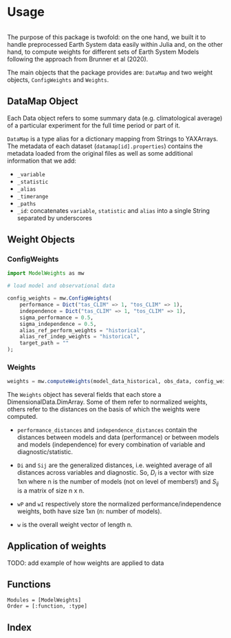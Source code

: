 # Usage

```@contents
```

The purpose of this package is twofold: on the one hand, we built it to handle preprocessed Earth System data easily
within Julia and, on the other hand, to compute weights for different sets of Earth System Models following the approach from Brunner et al (2020).

The main objects that the package provides are: `DataMap` and two weight 
objects, `ConfigWeights` and `Weights`.


## DataMap Object

Each Data object refers to some summary data (e.g. climatological average) 
of a particular experiment for the full time period or part of it.

`DataMap` is a type alias for a dictionary mapping from Strings to YAXArrays.
The metadata of each dataset (``datamap[id].properties``) contains the 
metadata loaded from the original files as well as some additional information 
that we add: 
- `_variable`
- `_statistic`
- `_alias`
- `_timerange`
- `_paths`
- `_id`: concatenates `variable`, `statistic` and `alias` into a single String 
separated by underscores


## Weight Objects

### ConfigWeights

````julia
import ModelWeights as mw

# load model and observational data

config_weights = mw.ConfigWeights(
    performance = Dict("tas_CLIM" => 1, "tos_CLIM" => 1),
    independence = Dict("tas_CLIM" => 1, "tos_CLIM" => 1),
    sigma_performance = 0.5,
    sigma_independence = 0.5,
    alias_ref_perform_weights = "historical",
    alias_ref_indep_weights = "historical",
    target_path = ""
);
````

### Weights

````julia
weights = mw.computeWeights(model_data_historical, obs_data, config_weights);
````

The `Weights` object has several fields that each store a
DimensionalData.DimArray. Some of them refer to normalized weights, others refer 
to the distances on the basis of which the weights were computed.

- `performance_distances` and `independence_distances` contain the distances
between models and data (performance) or between models and models (independence) 
for every combination of variable and diagnostic/statistic.
- `Di` and `Sij` are the generalized distances, i.e. weighted average of all
distances across variables and diagnostic. So, $D_i$ is a vector with size 
1xn where n is the number of models (not on level of members!) and $S_{ij}$ is 
a matrix of size n x n. 

- `wP` and `wI` respectively store the normalized performance/independence weights, 
both have size 1xn (n: number of models).
- `w` is the overall weight vector of length n.


## Application of weights

TODO: add example of how weights are applied to data


## Functions

```@autodocs
Modules = [ModelWeights]
Order = [:function, :type]
```

## Index

```@index
```

